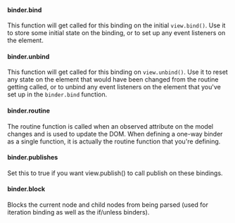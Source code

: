 #### binder.bind

This function will get called for this binding on the initial `view.bind()`. Use it to store some initial state on the binding, or to set up any event listeners on the element.

#### binder.unbind

This function will get called for this binding on `view.unbind()`. Use it to reset any state on the element that would have been changed from the routine getting called, or to unbind any event listeners on the element that you've set up in the `binder.bind` function.

#### binder.routine

The routine function is called when an observed attribute on the model changes and is used to update the DOM. When defining a one-way binder as a single function, it is actually the routine function that you're defining.

#### binder.publishes

Set this to true if you want view.publish() to call publish on these bindings.

#### binder.block

Blocks the current node and child nodes from being parsed (used for iteration binding as well as the if/unless binders).
